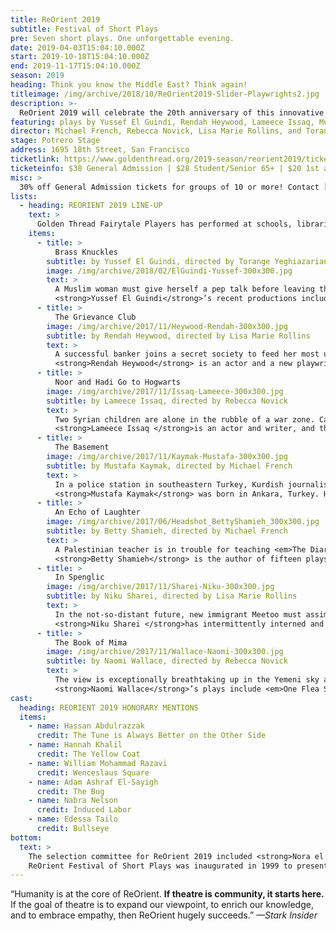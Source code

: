 ```yaml
---
title: ReOrient 2019
subtitle: Festival of Short Plays
pre: Seven short plays. One unforgettable evening.
date: 2019-04-03T15:04:10.000Z
start: 2019-10-18T15:04:10.000Z
end: 2019-11-17T15:04:10.000Z
season: 2019
heading: Think you know the Middle East? Think again!
titleimage: /img/archive/2018/10/ReOrient2019-Slider-Playwrights2.jpg
description: >-
  ReOrient 2019 will celebrate the 20th anniversary of this innovative and spirited festival of short plays from or about the Middle East. The line-up includes playwrights with longtime association with Golden Thread: Egyptian-American playwright Yussef El Guindi, Bay Area-based Palestinian-American playwright Betty Shamieh, and MacArthur Fellow and celebrated playwright Naomi Wallace. Joining these writers are four newcomers to the festival: Iraqi-British writer and actor Rendah Heywood, Noor Theatre Founding Artistic Director Lameece Issaq, Turkish-Kurdish writer and filmmaker Mustafa Kaymak, and local Iranian-American writer Niku Sharei. Selected from 108 submissions from 13 countries, the seven short plays are diverse in content and style, highlighting the multiplicity of Middle Eastern perspectives and identities.
featuring: plays by Yussef El Guindi, Rendah Heywood, Lameece Issaq, Mustafa Kaymak, Betty Shamieh, Niku Sharei, and Naomi Wallace
director: Michael French, Rebecca Novick, Lisa Marie Rollins, and Torange Yeghiazarian
stage: Potrero Stage
address: 1695 18th Street, San Francisco
ticketlink: https://www.goldenthread.org/2019-season/reorient2019/tickets/
ticketeinfo: $38 General Admission | $28 Student/Senior 65+ | $20 1st and 2nd Thursdays | $15 Previews
misc: >
  30% off General Admission tickets for groups of 10 or more! Contact [boxoffice@goldenthread.org](mailto:boxoffice@goldenthread.org) to place your order.
lists:
  - heading: REORIENT 2019 LINE-UP
    text: >
      Golden Thread Fairytale Players has performed at schools, libraries, festivals, and museums all over the Bay area. A few highlights include the Palestine Cultural Day, One World Festival, SFMOMA, the Hearst Museum; numerous San Francisco and San Mateo Public Libraries; many private schools; and public schools in the San Francisco Unified School District, Berkeley Unified School District, San Leandro Unified School District, and Redwood City Unified School District.
    items:
      - title: >
          Brass Knuckles
        subtitle: by Yussef El Guindi, directed by Torange Yeghiazarian
        image: /img/archive/2018/02/ElGuindi-Yussef-300x300.jpg
        text: >
          A Muslim woman must give herself a pep talk before leaving the house wearing her weapon. Egyptian-American playwright Yussef El Guindi paints a surprising portrait of the strength it takes to be yourself every day.<br /><br />
          <strong>Yussef El Guindi</strong>’s recent productions include <em>Hostages</em> at Radial Theater Project; <em>The Talented Ones</em> at Artists Repertory Theatre in Portland (Santa Barbara Independent Indy Award); <em>Our Enemies: Lively Scenes of Love and Combat</em> at Golden Thread Productions (American Theatre Critics Association’s M. Elizabeth Osborn Award); and <em>Threesome</em> at Portland Center Stage, ACT, and at 59E59 (Portland Drammy for Best Original Script). Bloomsbury will publish <em>Selected Works by Yussef El Guindi</em> in January 2019. He is a 2018 Core Company playwright member at ACT in Seattle and a Resident Artist at Golden Thread Productions.
      - title: >
          The Grievance Club
        image: /img/archive/2017/11/Heywood-Rendah-300x300.jpg
        subtitle: by Rendah Heywood, directed by Lisa Marie Rollins
        text: >
          A successful banker joins a secret society to feed her most unconventional desires. Will the enterprise be more than she bargained for? Iraqi-British actor/playwright Rendah Heywood proposes a vision of female rage in our current times.<br /><br />
          <strong>Rendah Heywood</strong> is an actor and a new playwright. In the U.S., she has performed in <em>Refugia</em> at The Guthrie Theater, <em>King Lear</em> at BAM, <em>This Time</em> at The Sheen Center, and in <em>Cuddles</em> for Brits Off-Broadway at 59E59. She has recently participated in workshops for The Atlantic Theater, Noor Theatre, and The Lark. On TV, Rendah has appeared in <em>Doctors</em>, <em>EastEnders,</em> and <em>Holby City</em> for the BBC. <em>The Grievance Club</em> is her first playwriting endeavor, and was selected to be part of last year&#8217;s Samuel French OOB Festival of Short Plays in New York City.
      - title: >
          Noor and Hadi Go to Hogwarts
        image: /img/archive/2017/11/Issaq-Lameece-300x300.jpg
        subtitle: by Lameece Issaq, directed by Rebecca Novick
        text: >
          Two Syrian children are alone in the rubble of a war zone. Can <em>Harry Potter</em> save them? Noor Theatre Artistic Director Lameece Issaq’s touching new play finds unexpected hope in the darkest of situations.<br /><br />
          <strong>Lameece Issaq </strong>is an actor and writer, and the Founding Artistic Director of the Obie Award-winning company Noor Theatre, dedicated to the work of theater artists of Middle Eastern descent. Writing credits include <em>Noor &amp; Hadi Go to Hogwarts </em>(Theater Breaking Through Barriers);<em> Nooha’s List</em> (Hartford Stage, The Geffen, and Primary Stages); and <em>Food and Fadwa</em> (Noor Theatre and NYTW co-production, Edgerton Foundation New American Play Award); and the film <em>Abe, </em>co-written with Jacob Kader and starring <em>Stranger Things</em> actor Noah Schnapp (post-production). Acting credits include <em>Food and Fadwa</em> and <em>The Black Eyed </em>(NYTW); <em>The Fever Chart</em> and <em>Stuff Happens</em> (Public Theater). Lameece is a member of AEA and SAG-AFTRA. 2016 NYFA Finalist in Playwriting/Screenwriting.
      - title: >
          The Basement
        image: /img/archive/2017/11/Kaymak-Mustafa-300x300.jpg
        subtitle: by Mustafa Kaymak, directed by Michael French
        text: >
          In a police station in southeastern Turkey, Kurdish journalist Ayca is interviewing a lieutenant about the disappearance of activists. Very quickly, tables turn and the interviewer becomes the interviewee. Turkish-Kurdish writer and filmmaker Mustafa Kaymak&#8217;s new film <em>Green</em> won the 2019 Sundance Short Film Jury Award for U.S. Fiction.<br /><br />
          <strong>Mustafa Kaymak</strong> was born in Ankara, Turkey. He is a producer, playwright, and screenwriter who received his B.A. in Journalism from Ankara University, Turkey. He holds two M.F.A. degrees from Columbia University — one in Playwriting and another in Creative Film Producing. His short movie <em>Green</em> has appeared in San Diego International Film Festival, Vancouver International Film Festival, Galway International Film Festival, and NBC Universal Short Film Festival. Recently, he was awarded a Caucus Foundation Award and an Annenberg Foundation Award.
      - title: >
          An Echo of Laughter
        image: /img/archive/2017/06/Headshot_BettyShamieh_300x300.jpg
        subtitle: by Betty Shamieh, directed by Michael French
        text: >
          A Palestinian teacher is in trouble for teaching <em>The Diary of Anne Frank</em> to her pupils. You would never believe who’s laughing at her from the shadows. Bay Area-based Palestinian-American writer Betty Shamieh returns for her third ReOrient.<br /><br />
          <strong>Betty Shamieh</strong> is the author of fifteen plays. Productions include <em>The Strangest </em>(The Semitic Root), <em>Fit For the Queen </em>(Classical Theatre of Harlem), <em>The Machine </em>(Naked Angels) <em>The Black Eyed</em> (NYTW and Magic Theatre), <em>Territories </em>(Magic Theatre), and <em>Roar</em> (The New Group).  Her works have been translated into seven languages, and her international productions include <em>Again and Against</em> (Playhouse Theater, Stockholm), <em>The Black Eyed </em>(Fournos Theatre, Athens), and <em>Territories</em> (Landes Theatre, Austria). 2016 Guggenheim Fellowship in Drama and Performance Art; Clifton Visiting Artist at Harvard College; Playwriting Fellow at the Radcliffe Institute for Advanced Studies; 2011 UNESCO Young Artist for Intercultural Dialogue in 2011. B.A., Harvard College; M.F.A., Yale School of Drama. [bettyshamieh.com](bettyshamieh.com)
      - title: >
          In Spenglic
        image: /img/archive/2017/11/Sharei-Niku-300x300.jpg
        subtitle: by Niku Sharei, directed by Lisa Marie Rollins
        text: >
          In the not-so-distant future, new immigrant Meetoo must assimilate in her new home nation of Spenglia. What is she willing to give up to hold on to her healthcare? Bay Area’s own Iranian-American writer Niku Sharei’s absurd sci-fi fantasy hits very close to home.<br /><br />
          <strong>Niku Sharei </strong>has intermittently interned and worked for Golden Thread since 2011. She is delighted to collaborate with Golden Thread as a playwright. She attended writing classes at College of Marin and Berkeley Repertory Theatre. Niku was the script supervisor for <em>Go On Then</em>, second place winner of 48 Hour Film Project. She wrote and directed <em>In Spenglic</em> and <em>Fury of Teuton</em> for Short+Sweet Festival. She also performed as a stand-up comic in the UAE. Her poem <em>Boxes Into Circles</em> was published in <em>Dubai Poetics</em>. Niku is a UC Berkeley alumna and is pursuing her MSc in Sociology at The University of Manchester.
      - title: >
          The Book of Mima
        image: /img/archive/2017/11/Wallace-Naomi-300x300.jpg
        subtitle: by Naomi Wallace, directed by Rebecca Novick
        text: >
          The view is exceptionally breathtaking up in the Yemeni sky as a &#8220;bird&#8221; approaches Mima reading her storybook. MacArthur Fellow Naomi Wallace returns to ReOrient with this poetic and incisive play.<br /><br />
          <strong>Naomi Wallace</strong>’s plays include <em>One Flea Spare, The Trestle at Pope Lick Creek, Things of Dry Hours, The Fever Chart: Three Vision of the Middle East, And I and Silence,</em>  and <em>Returning to Haifa</em> (adapted with Ismail Khalidi). In 2009, <em>One Flea Spare</em> was incorporated in the permanent repertoire of the French National Theater, the Comédie- Francaise.  Awards: An Obie Award, Kesselring Prize, the Horton Foote Award. She is also a recipient of the MacArthur Fellowship, the inaugural Windham Campbell prize for drama, and an Arts and Letters Award in Literature.
cast:
  heading: REORIENT 2019 HONORARY MENTIONS
  items:
    - name: Hassan Abdulrazzak
      credit: The Tune is Always Better on the Other Side
    - name: Hannah Khalil
      credit: The Yellow Coat
    - name: William Mohammad Razavi
      credit: Wenceslaus Square
    - name: Adam Ashraf El-Sayigh
      credit: The Bug
    - name: Nabra Nelson
      credit: Induced Labor
    - name: Edessa Tailo
      credit: Bullseye
bottom: 
  text: >
    The selection committee for ReOrient 2019 included <strong>Nora el Samahy </strong>(Actor), <strong>Rebecca Novick</strong> (Director), <strong>Handan Ozbilgin </strong>(Associate Artistic Director, LaGuardia Performing Arts Center), and <strong>Roberto Gutierrez Varea</strong> (Professor, University of San Francisco, Performing Arts and Social Justice Program). Golden Thread Founding Artistic Director <strong>Torange Yeghiazarian</strong>, Director of New Plays <strong>Evren Odcikin</strong>, and Literary Associate <strong>Hala Baki</strong> were also part of the committee.<br /><br />
    ReOrient Festival of Short Plays was inaugurated in 1999 to present alternative perspectives of the Middle East and to showcase the multiplicity of stories, voices, and styles from the region and has since become Golden Thread’s most recognized and celebrated program. This ambitious festival, now presented biennially, turns San Francisco into a mecca for innovative, spirited, and thought-provoking theatre from and about the Middle East. In the last 20 years, it has presented 89 plays by 59 playwrights and translators. ReOrient serves as a showcase for the work of leading Middle Eastern-American writers like Yussef El Guindi, Mona Mansour, and Betty Shamieh, while continuing to help launch careers of emerging talent from Middle Eastern communities. The festival has also introduced Bay Area audiences to significant and rarely-produced dramatic works from the Middle East by authors such as Sadegh Hedayat, Fatma Gallaire, and Tawfiq Al-Hakim. Alongside Middle Eastern voices, ReOrient also features the work of non-Middle Eastern playwrights exploring the region, and has included premieres by such distinguished American playwrights such as Naomi Wallace, Eric Ehn, and Israel Horovitz.
---
```


“Humanity is at the core of ReOrient. **If theatre is community, it starts here.** If the goal of theatre is to expand our viewpoint, to enrich our knowledge, and to embrace empathy, then ReOrient hugely succeeds.” *—Stark Insider*